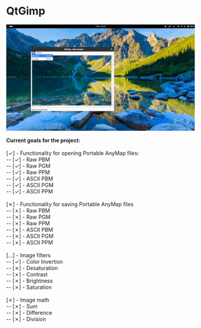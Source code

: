 # QtGimp

![Preview](https://github.com/wypchlo/qtgimp/blob/main/preview/qtgimp.png)

**Current goals for the project:** <br>
<br>
[✓] - Functionality for opening Portable AnyMap files: <br>
-- [✓] - Raw PBM <br>
-- [✓] - Raw PGM <br>
-- [✓] - Raw PPM <br> 
-- [✓] - ASCII PBM <br>
-- [✓] - ASCII PGM <br>
-- [✓] - ASCII PPM <br>
<br>
[✗] - Functionality for saving Portable AnyMap files <br>
-- [✗] - Raw PBM <br>
-- [✗] - Raw PGM <br>
-- [✗] - Raw PPM <br>
-- [✗] - ASCII PBM <br>
-- [✗] - ASCII PGM <br>
-- [✗] - ASCII PPM <br>
<br>
[...] - Image filters <br>
-- [✓] - Color Invertion <br>
-- [✗] - Desaturation <br>
-- [✗] - Contrast <br>
-- [✗] - Brightness <br>
-- [✗] - Saturation <br>
 <br>
[✗] - Image math <br>
-- [✗] - Sum <br>
-- [✗] - Difference <br>
-- [✗] - Division <br>
